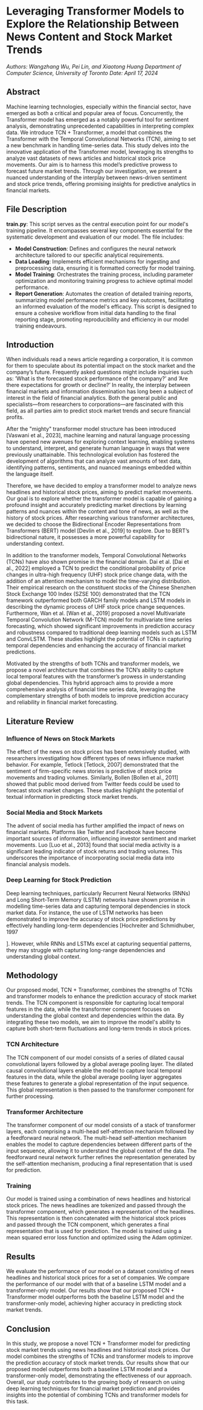 # Leveraging Transformer Models to Explore the Relationship Between News Content and Stock Market Trends

*Authors: Wangzhang Wu, Pei Lin, and Xiaotong Huang*
*Department of Computer Science, University of Toronto*
*Date: April 17, 2024*

## Abstract

Machine learning technologies, especially within the financial sector, have emerged as both a critical and popular area of focus. Concurrently, the Transformer model has emerged as a notably powerful tool for sentiment analysis, demonstrating unprecedented capabilities in interpreting complex data. We introduce TCN + Transformer, a model that combines the Transformer with the Temporal Convolutional Networks (TCN), aiming to set a new benchmark in handling time-series data. This study delves into the innovative application of the Transformer model, leveraging its strengths to analyze vast datasets of news articles and historical stock price movements. Our aim is to harness this model’s predictive prowess to forecast future market trends. Through our investigation, we present a nuanced understanding of the interplay between news-driven sentiment and stock price trends, offering promising insights for predictive analytics in financial markets.

## File Description
**train.py**: This script serves as the central execution point for our model's training pipeline. It encompasses several key components essential for the systematic development and evaluation of our model. The file includes:
- **Model Construction**: Defines and configures the neural network architecture tailored to our specific analytical requirements.
- **Data Loading**: Implements efficient mechanisms for ingesting and preprocessing data, ensuring it is formatted correctly for model training.
- **Model Training**: Orchestrates the training process, including parameter optimization and monitoring training progress to achieve optimal model performance.
- **Report Generation**: Automates the creation of detailed training reports, summarizing model performance metrics and key outcomes, facilitating an informed evaluation of the model's efficacy.
This script is designed to ensure a cohesive workflow from initial data handling to the final reporting stage, promoting reproducibility and efficiency in our model training endeavours.



## Introduction

When individuals read a news article regarding a corporation, it is common for them to speculate about its potential impact on the stock market and the company’s future. Frequently asked questions might include inquiries such as: ’What is the forecasted stock performance of the company?’ and ’Are there expectations for growth or decline?’ In reality, the interplay between financial markets and information dissemination has long been a subject of interest in the field of financial analytics. Both the general public and specialists—from researchers to corporations—are fascinated with this field, as all parties aim to predict stock market trends and secure financial profits.

After the "mighty" transformer model structure has been introduced [Vaswani et al., 2023], machine learning and natural language processing have opened new avenues for exploring context learning, enabling systems to understand, interpret, and generate human language in ways that were previously unattainable. This technological evolution has fostered the development of algorithms that can analyze vast amounts of text data, identifying patterns, sentiments, and nuanced meanings embedded within the language itself.

Therefore, we have decided to employ a transformer model to analyze news headlines and historical stock prices, aiming to predict market movements. Our goal is to explore whether the transformer model is capable of gaining a profound insight and accurately predicting market directions by learning patterns and nuances within the content and tone of news, as well as the history of stock prices. After researching various transformer architectures, we decided to choose the Bidirectional Encoder Representations from Transformers (BERT) model [Devlin et al., 2019] to explore. Due to BERT’s bidirectional nature, it possesses a more powerful capability for understanding context.

In addition to the transformer models, Temporal Convolutional Networks (TCNs) have also shown promise in the financial domain. Dai et al. [Dai et al., 2022] employed a TCN to predict the conditional probability of price changes in ultra-high frequency (UHF) stock price change data, with the addition of an attention mechanism to model the time-varying distribution. Their empirical research on the constituent stocks of the Chinese Shenzhen Stock Exchange 100 Index (SZSE 100) demonstrated that the TCN framework outperformed both GARCH family models and LSTM models in describing the dynamic process of UHF stock price change sequences. Furthermore, Wan et al. [Wan et al., 2019] proposed a novel Multivariate Temporal Convolution Network (M-TCN) model for multivariate time series forecasting, which showed significant improvements in prediction accuracy and robustness compared to traditional deep learning models such as LSTM and ConvLSTM. These studies highlight the potential of TCNs in capturing temporal dependencies and enhancing the accuracy of financial market predictions.

Motivated by the strengths of both TCNs and transformer models, we propose a novel architecture that combines the TCN’s ability to capture local temporal features with the transformer’s prowess in understanding global dependencies. This hybrid approach aims to provide a more comprehensive analysis of financial time series data, leveraging the complementary strengths of both models to improve prediction accuracy and reliability in financial market forecasting.

## Literature Review

### Influence of News on Stock Markets

The effect of the news on stock prices has been extensively studied, with researchers investigating how different types of news influence market behavior. For example, Tetlock [Tetlock, 2007] demonstrated that the sentiment of firm-specific news stories is predictive of stock price movements and trading volumes. Similarly, Bollen [Bollen et al., 2011] showed that public mood derived from Twitter feeds could be used to forecast stock market changes. These studies highlight the potential of textual information in predicting stock market trends.

### Social Media and Stock Markets

The advent of social media has further amplified the impact of news on financial markets. Platforms like Twitter and Facebook have become important sources of information, influencing investor sentiment and market movements. Luo [Luo et al., 2013] found that social media activity is a significant leading indicator of stock returns and trading volumes. This underscores the importance of incorporating social media data into financial analysis models.

### Deep Learning for Stock Prediction

Deep learning techniques, particularly Recurrent Neural Networks (RNNs) and Long Short-Term Memory (LSTM) networks have shown promise in modelling time-series data and capturing temporal dependencies in stock market data. For instance, the use of LSTM networks has been demonstrated to improve the accuracy of stock price predictions by effectively handling long-term dependencies [Hochreiter and Schmidhuber, 1997

]. However, while RNNs and LSTMs excel at capturing sequential patterns, they may struggle with capturing long-range dependencies and understanding global context.

## Methodology

Our proposed model, TCN + Transformer, combines the strengths of TCNs and transformer models to enhance the prediction accuracy of stock market trends. The TCN component is responsible for capturing local temporal features in the data, while the transformer component focuses on understanding the global context and dependencies within the data. By integrating these two models, we aim to improve the model's ability to capture both short-term fluctuations and long-term trends in stock prices.

### TCN Architecture

The TCN component of our model consists of a series of dilated causal convolutional layers followed by a global average pooling layer. The dilated causal convolutional layers enable the model to capture local temporal features in the data, while the global average pooling layer aggregates these features to generate a global representation of the input sequence. This global representation is then passed to the transformer component for further processing.

### Transformer Architecture

The transformer component of our model consists of a stack of transformer layers, each comprising a multi-head self-attention mechanism followed by a feedforward neural network. The multi-head self-attention mechanism enables the model to capture dependencies between different parts of the input sequence, allowing it to understand the global context of the data. The feedforward neural network further refines the representation generated by the self-attention mechanism, producing a final representation that is used for prediction.

### Training

Our model is trained using a combination of news headlines and historical stock prices. The news headlines are tokenized and passed through the transformer component, which generates a representation of the headlines. This representation is then concatenated with the historical stock prices and passed through the TCN component, which generates a final representation that is used for prediction. The model is trained using a mean squared error loss function and optimized using the Adam optimizer.

## Results

We evaluate the performance of our model on a dataset consisting of news headlines and historical stock prices for a set of companies. We compare the performance of our model with that of a baseline LSTM model and a transformer-only model. Our results show that our proposed TCN + Transformer model outperforms both the baseline LSTM model and the transformer-only model, achieving higher accuracy in predicting stock market trends.

## Conclusion

In this study, we propose a novel TCN + Transformer model for predicting stock market trends using news headlines and historical stock prices. Our model combines the strengths of TCNs and transformer models to improve the prediction accuracy of stock market trends. Our results show that our proposed model outperforms both a baseline LSTM model and a transformer-only model, demonstrating the effectiveness of our approach. Overall, our study contributes to the growing body of research on using deep learning techniques for financial market prediction and provides insights into the potential of combining TCNs and transformer models for this task.
